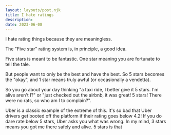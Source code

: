 ```yaml
---
layout: layouts/post.njk
title: I hate ratings
description:
date: 2023-06-08
---
```


I hate rating things because they are meaningless.

The "Five star" rating system is, in principle, a good idea.

Five stars is meant to be fantastic. One star meaning you are fortunate to tell the tale.

But people want to only be the best and have the best. So 5 stars becomes the "okay", and 1 star means truly awful (or occasionally a vendetta).

So you go about your day thinking "a taxi ride, I better give it 5 stars. I'm alive aren't I?" or "just checked out the airbnb, it was great! 5 stars! There were no rats, so who am I to complain?".

Uber is a classic example of the extreme of this. It's so bad that Uber drivers get booted off the platform if their rating goes below 4.2! If you do dare rate below 5 stars, Uber asks you what was wrong. In my mind, 3 stars means you got me there safely and alive. 5 stars is that
